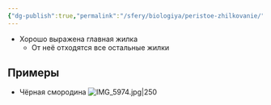 ```yaml
---
{"dg-publish":true,"permalink":"/sfery/biologiya/peristoe-zhilkovanie/","tags":["Ботаника"]}
---
```


- Хорошо выражена главная жилка
	- От неё отходятся все остальные жилки
## Примеры
- Чёрная смородина 
![IMG_5974.jpg|250](/img/user/%D0%90%D1%80%D1%85%D0%B8%D0%B2/%D0%9A%D1%8D%D1%88/IMG_5974.jpg)